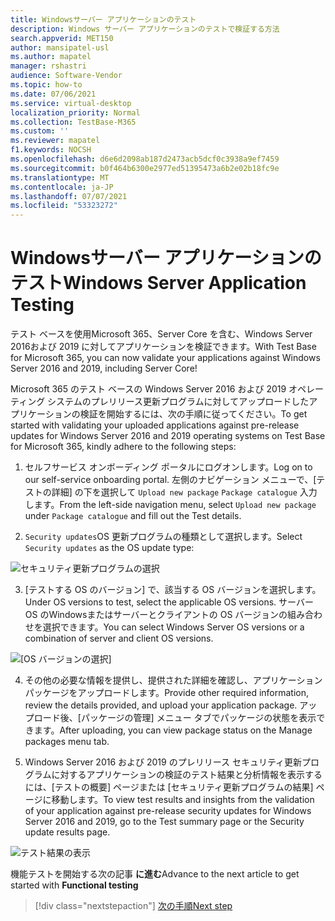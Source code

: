 ```yaml
---
title: Windowsサーバー アプリケーションのテスト
description: Windows サーバー アプリケーションのテストで検証する方法
search.appverid: MET150
author: mansipatel-usl
ms.author: mapatel
manager: rshastri
audience: Software-Vendor
ms.topic: how-to
ms.date: 07/06/2021
ms.service: virtual-desktop
localization_priority: Normal
ms.collection: TestBase-M365
ms.custom: ''
ms.reviewer: mapatel
f1.keywords: NOCSH
ms.openlocfilehash: d6e6d2098ab187d2473acb5dcf0c3938a9ef7459
ms.sourcegitcommit: b0f464b6300e2977ed51395473a6b2e02b18fc9e
ms.translationtype: MT
ms.contentlocale: ja-JP
ms.lasthandoff: 07/07/2021
ms.locfileid: "53323272"
---
```

# <a name="windows-server-application-testing"></a><span data-ttu-id="4e272-103">Windowsサーバー アプリケーションのテスト</span><span class="sxs-lookup"><span data-stu-id="4e272-103">Windows Server Application Testing</span></span> 

<span data-ttu-id="4e272-104">テスト ベースを使用Microsoft 365、Server Core を含む、Windows Server 2016および 2019 に対してアプリケーションを検証できます。</span><span class="sxs-lookup"><span data-stu-id="4e272-104">With Test Base for Microsoft 365, you can now validate your applications against Windows Server 2016 and 2019, including Server Core!</span></span>

<span data-ttu-id="4e272-105">Microsoft 365 のテスト ベースの Windows Server 2016 および 2019 オペレーティング システムのプレリリース更新プログラムに対してアップロードしたアプリケーションの検証を開始するには、次の手順に従ってください。</span><span class="sxs-lookup"><span data-stu-id="4e272-105">To get started with validating your uploaded applications against pre-release updates for Windows Server 2016 and 2019 operating systems on Test Base for Microsoft 365, kindly adhere to the following steps:</span></span>

1.   <span data-ttu-id="4e272-106">セルフサービス オンボーディング ポータルにログオンします。</span><span class="sxs-lookup"><span data-stu-id="4e272-106">Log on to our self-service onboarding portal.</span></span> <span data-ttu-id="4e272-107">左側のナビゲーション メニューで、[テストの詳細] の下を選択して ```Upload new package``` ```Package catalogue``` 入力します。</span><span class="sxs-lookup"><span data-stu-id="4e272-107">From the left-side navigation menu, select ```Upload new package``` under ```Package catalogue``` and fill out the Test details.</span></span>

2.  <span data-ttu-id="4e272-108">```Security updates```OS 更新プログラムの種類として選択します。</span><span class="sxs-lookup"><span data-stu-id="4e272-108">Select ```Security updates``` as the OS update type:</span></span>

![セキュリティ更新プログラムの選択](Media/selecting-security-updates.png)

3. <span data-ttu-id="4e272-110">[テストする OS のバージョン] で、該当する OS バージョンを選択します。</span><span class="sxs-lookup"><span data-stu-id="4e272-110">Under OS versions to test, select the applicable OS versions.</span></span> <span data-ttu-id="4e272-111">サーバー OS のWindowsまたはサーバーとクライアントの OS バージョンの組み合わせを選択できます。</span><span class="sxs-lookup"><span data-stu-id="4e272-111">You can select Windows Server OS versions or a combination of server and client OS versions.</span></span>

![[OS バージョンの選択]](Media/selecting-OS-versions.png)

4. <span data-ttu-id="4e272-113">その他の必要な情報を提供し、提供された詳細を確認し、アプリケーション パッケージをアップロードします。</span><span class="sxs-lookup"><span data-stu-id="4e272-113">Provide other required information, review the details provided, and upload your application package.</span></span> <span data-ttu-id="4e272-114">アップロード後、[パッケージの管理] メニュー タブでパッケージの状態を表示できます。</span><span class="sxs-lookup"><span data-stu-id="4e272-114">After uploading, you can view package status on the Manage packages menu tab.</span></span>


5. <span data-ttu-id="4e272-115">Windows Server 2016 および 2019 のプレリリース セキュリティ更新プログラムに対するアプリケーションの検証のテスト結果と分析情報を表示するには、[テストの概要] ページまたは [セキュリティ更新プログラムの結果] ページに移動します。</span><span class="sxs-lookup"><span data-stu-id="4e272-115">To view test results and insights from the validation of your application against pre-release security updates for Windows Server 2016 and 2019, go to the Test summary page or the Security update results page.</span></span>

![テスト結果の表示](Media/access-test-results.png)

<span data-ttu-id="4e272-117">機能テストを開始する次の記事 **に進む**</span><span class="sxs-lookup"><span data-stu-id="4e272-117">Advance to the next article to get started with **Functional testing**</span></span>
> [!div class="nextstepaction"]
> [<span data-ttu-id="4e272-118">次の手順</span><span class="sxs-lookup"><span data-stu-id="4e272-118">Next step</span></span>](functional.md)

